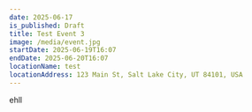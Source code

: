 ```yaml
---
date: 2025-06-17
is_published: Draft
title: Test Event 3
image: /media/event.jpg
startDate: 2025-06-19T16:07
endDate: 2025-06-20T16:07
locationName: test
locationAddress: 123 Main St, Salt Lake City, UT 84101, USA
---
```

ehll